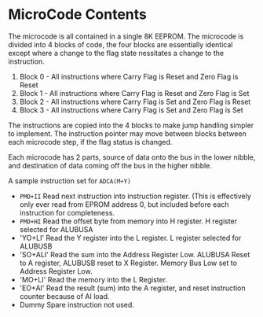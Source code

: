 # MicroCode Contents
The microcode is all contained in a single 8K EEPROM. The microcode is divided into 4 blocks of code, the four blocks are essentially identical except where a change to the flag state nessitates a change to the instruction.
1. Block 0 - All instructions where Carry Flag is Reset and Zero Flag is Reset
2. Block 1 - All instructions where Carry Flag is Reset and Zero Flag is Set
3. Block 2 - All instructions where Carry Flag is Set and Zero Flag is Reset
4. Block 3 - All instructions where Carry Flag is Set and Zero Flag is Set

The instructions are copied into the 4 blocks to make jump handling simpler to implement. The instruction pointer may move between blocks between each microcode step, if the flag status is changed.

Each microcode has 2 parts, source of data onto the bus in the lower nibble, and destination of data coming off the bus in the higher nibble.

A sample instruction set for `ADCA(M+Y)`
* `PMO+II`  Read next instruction into instruction register. (This is effectively only ever read from EPROM address 0, but included before each instruction for completeness.
* `PMO+HI`  Read the offset byte from memory into H register. H register selected for ALUBUSA
* 'YO+LI'   Read the Y register into the L register. L register selected for ALUBUSB
* 'SO+ALI'  Read the sum into the Address Register Low. ALUBUSA Reset to A register, ALUBUSB reset to X Register. Memory Bus Low set to Address Register Low.
* 'MO+LI'   Read the memory into the L Register.
* 'EO+AI'   Read the result (sum) into the A register, and reset instruction counter because of AI load.
* Dummy   Spare instruction not used.
